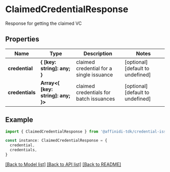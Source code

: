 # ClaimedCredentialResponse

Response for getting the claimed VC

## Properties

| Name            | Type                                     | Description                              | Notes                             |
| --------------- | ---------------------------------------- | ---------------------------------------- | --------------------------------- |
| **credential**  | **{ [key: string]: any; }**              | claimed credential for a single issuance | [optional] [default to undefined] |
| **credentials** | **Array&lt;{ [key: string]: any; }&gt;** | claimed credentials for batch issuances  | [optional] [default to undefined] |

## Example

```typescript
import { ClaimedCredentialResponse } from '@affinidi-tdk/credential-issuance-client'

const instance: ClaimedCredentialResponse = {
  credential,
  credentials,
}
```

[[Back to Model list]](../README.md#documentation-for-models) [[Back to API list]](../README.md#documentation-for-api-endpoints) [[Back to README]](../README.md)
